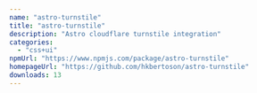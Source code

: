 ```yaml
---
name: "astro-turnstile"
title: "astro-turnstile"
description: "Astro cloudflare turnstile integration"
categories:
  - "css+ui"
npmUrl: "https://www.npmjs.com/package/astro-turnstile"
homepageUrl: "https://github.com/hkbertoson/astro-turnstile"
downloads: 13
---
```

